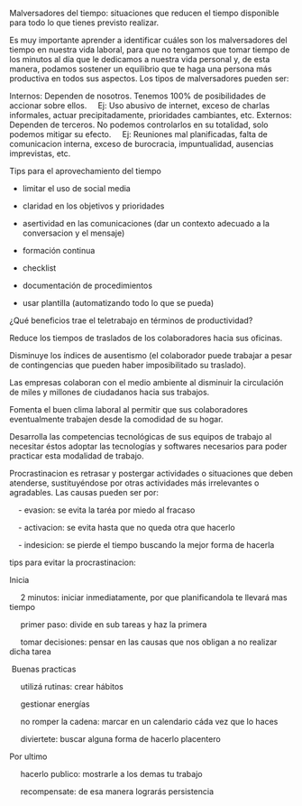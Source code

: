 Malversadores del tiempo: situaciones que reducen el tiempo disponible para todo lo que tienes previsto realizar.

Es muy importante aprender a identificar cuáles son los malversadores del tiempo en nuestra vida laboral, para que no tengamos que tomar tiempo de los minutos al día que le dedicamos a nuestra vida personal y, de esta manera, podamos sostener un equilibrio que te haga una persona más productiva en todos sus aspectos. Los tipos de malversadores pueden ser:

Internos: Dependen de nosotros. Tenemos 100% de posibilidades de accionar sobre ellos.
    Ej: Uso abusivo de internet, exceso de charlas informales, actuar precipitadamente, prioridades cambiantes, etc.
Externos: Dependen de terceros. No podemos controlarlos en su totalidad, solo podemos mitigar su efecto.
    Ej: Reuniones mal planificadas, falta de comunicacion interna, exceso de burocracia, impuntualidad, ausencias imprevistas, etc.

Tips para el aprovechamiento del tiempo

- limitar el uso de social media

- claridad en los objetivos y prioridades

- asertividad en las comunicaciones (dar un contexto adecuado a la conversacion y el mensaje)

- formación continua

- checklist

- documentación de procedimientos

- usar plantilla (automatizando todo lo que se pueda)



¿Qué beneficios trae el teletrabajo en términos de productividad?

Reduce los tiempos de traslados de los colaboradores hacia sus oficinas.

Disminuye los índices de ausentismo (el colaborador puede trabajar a pesar de contingencias que pueden haber imposibilitado su traslado).

Las empresas colaboran con el medio ambiente al disminuir la circulación de miles y millones de ciudadanos hacia sus trabajos.

Fomenta el buen clima laboral al permitir que sus colaboradores eventualmente trabajen desde la comodidad de su hogar.

Desarrolla las competencias tecnológicas de sus equipos de trabajo al necesitar éstos adoptar las tecnologías y softwares necesarios para poder practicar esta modalidad de trabajo.



Procrastinacion es retrasar y postergar actividades o situaciones que deben atenderse, sustituyéndose por otras actividades más irrelevantes o agradables. Las causas pueden ser por: 

    - evasion: se evita la taréa por miedo al fracaso

    - activacion: se evita hasta que no queda otra que hacerlo

    - indesicion: se pierde el tiempo buscando la mejor forma de hacerla



tips para evitar la procrastinacion:

Inicia

     2 minutos: iniciar inmediatamente, por que planificandola te llevará mas tiempo

     primer paso: divide en sub tareas y haz la primera

     tomar decisiones: pensar en las causas que nos obligan a no realizar dicha tarea

 Buenas practicas

     utilizá rutinas: crear hábitos

     gestionar energías

     no romper la cadena: marcar en un calendario cáda vez que lo haces

     diviertete: buscar alguna forma de hacerlo placentero

Por ultimo

     hacerlo publico: mostrarle a los demas tu trabajo

     recompensate: de esa manera lograrás persistencia

